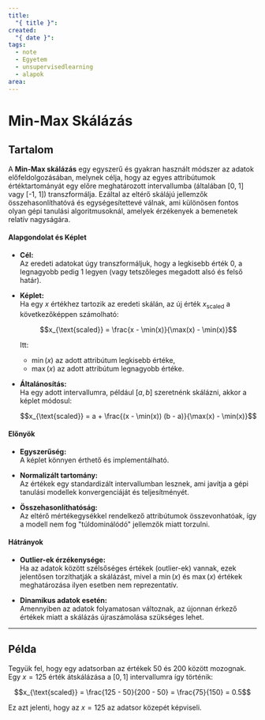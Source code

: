 ```yaml
---
title:
  "{ title }": 
created:
  "{ date }": 
tags:
  - note
  - Egyetem
  - unsupervisedlearning
  - alapok
area:
---
```

# Min-Max Skálázás
## Tartalom
A **Min-Max skálázás** egy egyszerű és gyakran használt módszer az adatok előfeldolgozásában, melynek célja, hogy az egyes attribútumok értéktartományát egy előre meghatározott intervallumba (általában \[0, 1\] vagy \[-1, 1\]) transzformálja. Ezáltal az eltérő skálájú jellemzők összehasonlíthatóvá és egységesítettevé válnak, ami különösen fontos olyan gépi tanulási algoritmusoknál, amelyek érzékenyek a bemenetek relatív nagyságára.

#### Alapgondolat és Képlet

- **Cél:**  
    Az eredeti adatokat úgy transzformáljuk, hogy a legkisebb érték 0, a legnagyobb pedig 1 legyen (vagy tetszőleges megadott alsó és felső határ).
    
- **Képlet:**  
    Ha egy $x$ értékhez tartozik az eredeti skálán, az új érték $x_{\text{scaled}}$​ a következőképpen számolható:
    
    $$x_{\text{scaled}} = \frac{x - \min(x)}{\max(x) - \min(x)}​$$
    
    Itt:
    
    - $\min(x$) az adott attribútum legkisebb értéke,
    - $\max(x)$ az adott attribútum legnagyobb értéke.
- **Általánosítás:**  
    Ha egy adott intervallumra, például $[a, b]$ szeretnénk skálázni, akkor a képlet módosul:
    
    $$x_{\text{scaled}} = a + \frac{(x - \min(x))  (b - a)}{\max(x) - \min(x)}$$
#### Előnyök

- **Egyszerűség:**  
    A képlet könnyen érthető és implementálható.
    
- **Normalizált tartomány:**  
    Az értékek egy standardizált intervallumban lesznek, ami javítja a gépi tanulási modellek konvergenciáját és teljesítményét.
    
- **Összehasonlíthatóság:**  
    Az eltérő mértékegysékkel rendelkező attribútumok összevonhatóak, így a modell nem fog "túldominálódó" jellemzők miatt torzulni.
    
#### Hátrányok

- **Outlier-ek érzékenysége:**  
    Ha az adatok között szélsőséges értékek (outlier-ek) vannak, ezek jelentősen torzíthatják a skálázást, mivel a $\min(x)$ és $\max(x)$ értékek meghatározása ilyen esetben nem reprezentatív.
    
- **Dinamikus adatok esetén:**  
    Amennyiben az adatok folyamatosan változnak, az újonnan érkező értékek miatt a skálázás újraszámolása szükséges lehet.
---
## Példa
Tegyük fel, hogy egy adatsorban az értékek 50 és 200 között mozognak. Egy $x = 125$ érték átskálázása a $[0, 1]$ intervallumra így történik:

$$x_{\text{scaled}} = \frac{125 - 50}{200 - 50} = \frac{75}{150} = 0.5$$

Ez azt jelenti, hogy az $x=125$ az adatsor közepét képviseli.

